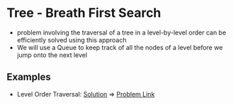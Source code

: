 # Tree - Breath First Search

- problem involving the traversal of a tree in a level-by-level order can be efficiently solved using this approach
- We will use a Queue to keep track of all the nodes of a level before we jump onto the next level

## Examples
- Level Order Traversal: [Solution](/src/tree-breath-first-search/level-order-traversal.ts) => [Problem Link](https://leetcode.com/problems/binary-tree-level-order-traversal/)
